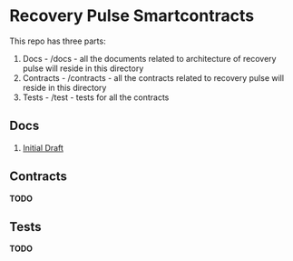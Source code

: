 # Recovery Pulse Smartcontracts

This repo has three parts:

1. Docs - /docs - all the documents related to architecture of recovery pulse will reside in this directory
2. Contracts - /contracts - all the contracts related to recovery pulse will reside in this directory
3. Tests - /test - tests for all the contracts

## Docs

1. [Initial Draft](./docs/INITIAL_DRAFT.md)

## Contracts

**TODO**

## Tests

**TODO**
